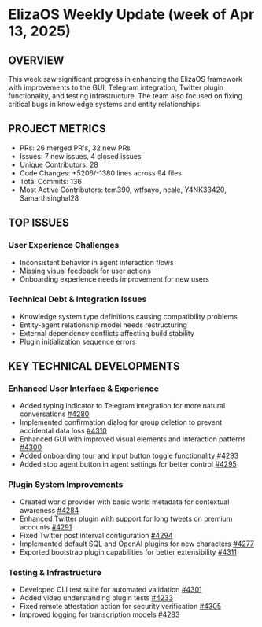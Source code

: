 # ElizaOS Weekly Update (week of Apr 13, 2025)

## OVERVIEW
This week saw significant progress in enhancing the ElizaOS framework with improvements to the GUI, Telegram integration, Twitter plugin functionality, and testing infrastructure. The team also focused on fixing critical bugs in knowledge systems and entity relationships.

## PROJECT METRICS
- PRs: 26 merged PR's, 32 new PRs
- Issues: 7 new issues, 4 closed issues
- Unique Contributors: 28
- Code Changes: +5206/-1380 lines across 94 files
- Total Commits: 136
- Most Active Contributors: tcm390, wtfsayo, ncale, Y4NK33420, Samarthsinghal28

## TOP ISSUES

### User Experience Challenges
- Inconsistent behavior in agent interaction flows
- Missing visual feedback for user actions
- Onboarding experience needs improvement for new users

### Technical Debt & Integration Issues
- Knowledge system type definitions causing compatibility problems
- Entity-agent relationship model needs restructuring
- External dependency conflicts affecting build stability
- Plugin initialization sequence errors

## KEY TECHNICAL DEVELOPMENTS

### Enhanced User Interface & Experience
- Added typing indicator to Telegram integration for more natural conversations [#4280](https://github.com/elizaos/eliza/pull/4280)
- Implemented confirmation dialog for group deletion to prevent accidental data loss [#4310](https://github.com/elizaos/eliza/pull/4310)
- Enhanced GUI with improved visual elements and interaction patterns [#4300](https://github.com/elizaos/eliza/pull/4300)
- Added onboarding tour and input button toggle functionality [#4293](https://github.com/elizaos/eliza/pull/4293)
- Added stop agent button in agent settings for better control [#4295](https://github.com/elizaos/eliza/pull/4295)

### Plugin System Improvements
- Created world provider with basic world metadata for contextual awareness [#4284](https://github.com/elizaos/eliza/pull/4284)
- Enhanced Twitter plugin with support for long tweets on premium accounts [#4291](https://github.com/elizaos/eliza/pull/4291)
- Fixed Twitter post interval configuration [#4294](https://github.com/elizaos/eliza/pull/4294)
- Implemented default SQL and OpenAI plugins for new characters [#4277](https://github.com/elizaos/eliza/pull/4277)
- Exported bootstrap plugin capabilities for better extensibility [#4311](https://github.com/elizaos/eliza/pull/4311)

### Testing & Infrastructure
- Developed CLI test suite for automated validation [#4301](https://github.com/elizaos/eliza/pull/4301)
- Added video understanding plugin tests [#4233](https://github.com/elizaos/eliza/pull/4233)
- Fixed remote attestation action for security verification [#4305](https://github.com/elizaos/eliza/pull/4305)
- Improved logging for transcription models [#4283](https://github.com/elizaos/eliza/pull/4283)